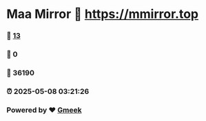 # Maa Mirror :link: https://mmirror.top 
### :page_facing_up: [13](https://mmirror.top/tag.html) 
### :speech_balloon: 0 
### :hibiscus: 36190 
### :alarm_clock: 2025-05-08 03:21:26 
### Powered by :heart: [Gmeek](https://github.com/Meekdai/Gmeek)
